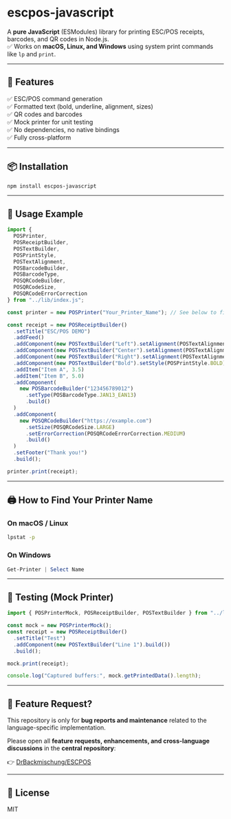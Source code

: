 # escpos-javascript

A **pure JavaScript** (ESModules) library for printing ESC/POS receipts, barcodes, and QR codes in Node.js.  
✅ Works on **macOS, Linux, and Windows** using system print commands like `lp` and `print`.

---

## 🚀 Features

✅ ESC/POS command generation  
✅ Formatted text (bold, underline, alignment, sizes)  
✅ QR codes and barcodes  
✅ Mock printer for unit testing  
✅ No dependencies, no native bindings  
✅ Fully cross-platform  

---

## 📦 Installation

```bash
npm install escpos-javascript
```

---

## 📄 Usage Example 

```js
import {
  POSPrinter,
  POSReceiptBuilder,
  POSTextBuilder,
  POSPrintStyle,
  POSTextAlignment,
  POSBarcodeBuilder,
  POSBarcodeType,
  POSQRCodeBuilder,
  POSQRCodeSize,
  POSQRCodeErrorCorrection
} from "../lib/index.js";

const printer = new POSPrinter("Your_Printer_Name"); // See below to find the name

const receipt = new POSReceiptBuilder()
  .setTitle("ESC/POS DEMO")
  .addFeed()
  .addComponent(new POSTextBuilder("Left").setAlignment(POSTextAlignment.LEFT).build())
  .addComponent(new POSTextBuilder("Center").setAlignment(POSTextAlignment.CENTER).build())
  .addComponent(new POSTextBuilder("Right").setAlignment(POSTextAlignment.RIGHT).build())
  .addComponent(new POSTextBuilder("Bold").setStyle(POSPrintStyle.BOLD).build())
  .addItem("Item A", 3.5)
  .addItem("Item B", 5.0)
  .addComponent(
    new POSBarcodeBuilder("123456789012")
      .setType(POSBarcodeType.JAN13_EAN13)
      .build()
  )
  .addComponent(
    new POSQRCodeBuilder("https://example.com")
      .setSize(POSQRCodeSize.LARGE)
      .setErrorCorrection(POSQRCodeErrorCorrection.MEDIUM)
      .build()
  )
  .setFooter("Thank you!")
  .build();

printer.print(receipt);
```

---

## 🖨️ How to Find Your Printer Name

### On macOS / Linux

```bash
lpstat -p
```

### On Windows

```powershell
Get-Printer | Select Name
```

---

## 🧪 Testing (Mock Printer)

```js
import { POSPrinterMock, POSReceiptBuilder, POSTextBuilder } from "../lib/index.js";

const mock = new POSPrinterMock();
const receipt = new POSReceiptBuilder()
  .setTitle("Test")
  .addComponent(new POSTextBuilder("Line 1").build())
  .build();

mock.print(receipt);

console.log("Captured buffers:", mock.getPrintedData().length);
```

---

## 📣 Feature Request?

This repository is only for **bug reports and maintenance** related to the language-specific implementation.

Please open all **feature requests, enhancements, and cross-language discussions** in the **central repository**:  

👉 [DrBackmischung/ESCPOS](https://github.com/DrBackmischung/ESCPOS/issues)

---

## 📜 License

MIT
